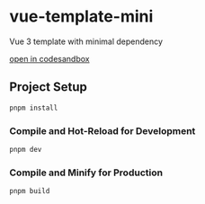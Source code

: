 # vue-template-mini

Vue 3 template with minimal dependency

[open in codesandbox](https://codesandbox.io/p/github/qwasfun/vue-template-mini/main)

## Project Setup

```sh
pnpm install
```

### Compile and Hot-Reload for Development

```sh
pnpm dev
```

### Compile and Minify for Production

```sh
pnpm build
```
